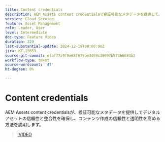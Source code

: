 ```yaml
---
title: Content credentials
description: AEM Assets content credentialsで検証可能なメタデータを提供して、デジタルアセットの信頼性と整合性を確保する方法を説明します。
version: Cloud Service
feature: Asset Management
role: Leader, User
level: Intermediate
doc-type: Feature Video
duration: 229
last-substantial-update: 2024-12-19T00:00:00Z
jira: KT-15659
source-git-commit: efaf77a9f8e68f679be3469c39697b57366684b3
workflow-type: tm+mt
source-wordcount: '47'
ht-degree: 0%

---
```



# Content credentials

AEM Assets content credentialsが、検証可能なメタデータを提供してデジタルアセットの信頼性と整合性を確保し、コンテンツ作成の信頼性と透明性を高める方法を説明します。

>[!VIDEO](https://video.tv.adobe.com/v/3441700/?learn=on&enablevpops)
